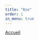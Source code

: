 ```yaml
---
title: "Bio"
order: 1
in_menu: true
---
```

<a href="melaine desnos.html" class="bouton">Accueil</a> 